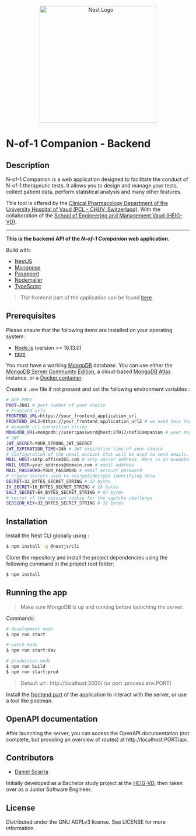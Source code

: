 <p align="center">
  <a href="https://nestjs.com/" target="blank"><img src="https://nestjs.com/img/logo_text.svg" width="320" alt="Nest Logo" /></a>
</p>

# N-of-1 Companion - Backend

## Description

N-of-1 Companion is a web application designed to facilitate the conduct of N-of-1 therapeutic tests. It allows you to design and manage your tests, collect patient data, perform statistical analysis and many other features.

This tool is offered by the [Clinical Pharmacology Department of the University Hospital of Vaud (PCL - CHUV, Switzerland)](https://www.chuv.ch/fr/pcl/pcl-home/).
With the collaboration of the [School of Engineering and Management Vaud (HEIG-VD)](https://heig-vd.ch).

---

**This is the backend API of the _N-of-1 Companion_ web application.**

Build with:

- [NestJS](https://github.com/nestjs/nest)
- [Mongoose](https://mongoosejs.com/)
- [Passeport](https://www.passportjs.org/)
- [Nodemailer](https://nodemailer.com/about/)
- [TypeScript](https://www.typescriptlang.org/)

> The frontend part of the application can be found [here][nof1companion-frontend-repo].

## Prerequisites

Please ensure that the following items are installed on your operating system :

- [Node.js](https://nodejs.org/en/download/) (version >= 16.13.0)
- [npm](https://docs.npmjs.com/downloading-and-installing-node-js-and-npm)

You must have a working [MongoDB](https://www.mongodb.com/) database. You can use either the [MongoDB Server Community Edition](https://www.mongodb.com/docs/manual/administration/install-community/), a cloud-based [MongoDB Atlas]() instance, or a [Docker container](https://hub.docker.com/_/mongo).

Create a `.env` file if not present and set the following environment variables :

```bash
# APP PORT
PORT=3001 # port number of your choice
# Frontend urls
FRONTEND_URL=https://your_frontend_application_url
FRONTEND_URL2=https://your_frontend_application_url2 # we used this for a specific need, but you can simply copy and paste the url above.
# mongodb uri connection string
MONGODB_URI=mongodb://user:password@host:27017/nof1Companion # your mongodb URI
# JWT
JWT_SECRET=YOUR_STRONG_JWT_SECRET
JWT_EXPIRATION_TIME=24h # JWT expiration time of your choice
# Configuration of the email account that will be used to send emails.
MAIL_HOST=smtp.office365.com # smtp server address. Here is an exemple with a Microsoft account.
MAIL_USER=your_address@domain.com # email address
MAIL_PASSWORD=YOUR_PASSWORD # email account password
# crypto secrets used to encrypt/decrypt identifying data
SECRET=32_BYTES_SECRET_STRING # 32 bytes
IV_SECRET=16_BYTES_SECRET_STRING # 16 bytes
SALT_SECRET=64_BYTES_SECRET_STRING # 64 bytes
# secret of the session cookie for the captcha challenge
SESSION_KEY=32_BYTES_SECRET_STRING # 32 bytes
```

## Installation

Install the Nest CLI globally using :

```bash
$ npm install -g @nestjs/cli
```

Clone the repository and install the project dependencies using the following command in the project root folder:

```bash
$ npm install
```

## Running the app

> Make sure MongoDB is up and running before launching the server.

Commands:

```bash
# development mode
$ npm run start

# watch mode
$ npm run start:dev

# production mode
$ npm run build
$ npm run start:prod
```

> Default url : http://localhost:3000/ (or port :process.env.PORT)

Install the [frontend part][nof1companion-frontend-repo] of the application to interact with the server, or use a tool like postman.

## OpenAPI documentation

After launching the server, you can access the OpenAPI documentation (not complete, but providing an overview of routes) at http://localhost:PORT/api.

## Contributors

- [Daniel Sciarra](https://github.com/DS-Daniel/)

Initially developed as a Bachelor study project at the [HEIG-VD](https://heig-vd.ch), then taken over as a Junior Software Engineer.

## License

Distributed under the GNU AGPLv3 license. See LICENSE for more information.

<!-- MARKDOWN LINKS -->

[nof1companion-frontend-repo]: https://github.com/CHUV-PCL/Nof1-companion-frontend
